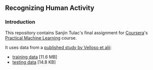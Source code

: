## Recognizing Human Activity

### Introduction
This repository contains Sanjin Tulac's final assignment for [Coursera](http://www.coursera.org)'s [Practical Machine Learning](https://www.coursera.org/learn/practical-machine-learning) course.

It uses data from a [published study by Velloso et alii](http://groupware.les.inf.puc-rio.br/public/papers/2013.Velloso.QAR-WLE.pdf):


* [training data](https://d396qusza40orc.cloudfront.net/predmachlearn/pml-training.csv) [11.6 MB]
* [testing data](https://d396qusza40orc.cloudfront.net/predmachlearn/pml-testing.csv) [14.8 KB]
